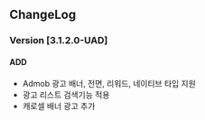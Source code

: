 ## ChangeLog

### Version [3.1.2.0-UAD]
#### ADD
- Admob 광고 배너, 전면, 리워드, 네이티브 타입 지원 
- 광고 리스트 검색기능 적용
- 캐로셀 배너 광고 추가